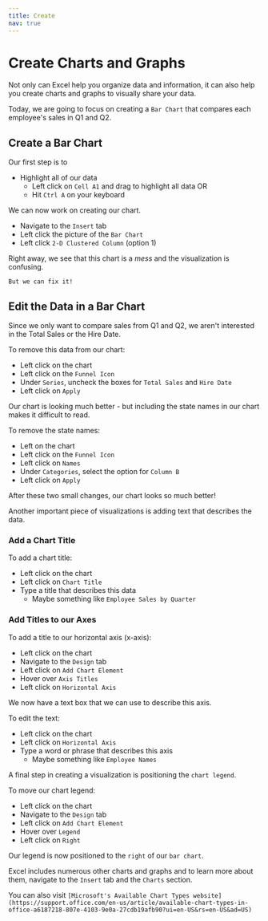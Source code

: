 ```yaml
---
title: Create
nav: true
---
```


# Create Charts and Graphs

Not only can Excel help you organize data and information, it can also help you create charts and graphs to visually share your data.

Today, we are going to focus on creating a `Bar Chart` that compares each employee's sales in Q1 and Q2.

## Create a Bar Chart

Our first step is to 
* Highlight all of our data
  * Left click on `Cell A1` and drag to highlight all data OR
  * Hit `Ctrl A` on your keyboard

We can now work on creating our chart.
* Navigate to the `Insert` tab
* Left click the picture of the `Bar Chart`
* Left click `2-D Clustered Column` (option 1)

Right away, we see that this chart is a *mess* and the visualization is confusing.

`But we can fix it!`

## Edit the Data in a Bar Chart

Since we only want to compare sales from Q1 and Q2, we aren't interested in the Total Sales or the Hire Date.

To remove this data from our chart:
* Left click on the chart
* Left click on the `Funnel Icon`
* Under `Series`, uncheck the boxes for `Total Sales` and `Hire Date`
* Left click on `Apply`

Our chart is looking much better - but including the state names in our chart makes it difficult to read.

To remove the state names:
* Left on the chart
* Left click on the `Funnel Icon`
* Left click on `Names`
* Under `Categories`, select the option for `Column B`
* Left click on `Apply`

After these two small changes, our chart looks so much better!

Another important piece of visualizations is adding text that describes the data.

### Add a Chart Title

To add a chart title:
* Left click on the chart 
* Left click on `Chart Title`
* Type a title that describes this data
  * Maybe something like `Employee Sales by Quarter`

### Add Titles to our Axes

To add a title to our horizontal axis (x-axis):
* Left click on the chart
* Navigate to the `Design` tab
* Left click on `Add Chart Element`
* Hover over `Axis Titles`
* Left click on `Horizontal Axis`

We now have a text box that we can use to describe this axis.

To edit the text:
* Left click on the chart
* Left click on `Horizontal Axis`
* Type a word or phrase that describes this axis
  * Maybe something like `Employee Names`

A final step in creating a visualization is positioning the `chart legend`.

To move our chart legend:
* Left click on the chart
* Navigate to the `Design` tab
* Left click on `Add Chart Element`
* Hover over `Legend`
* Left click on `Right`

Our legend is now positioned to the `right` of our `bar chart`.

Excel includes numerous other charts and graphs and to learn more about them, navigate to the `Insert` tab and the `Charts` section. 

You can also visit `[Microsoft's Available Chart Types website](https://support.office.com/en-us/article/available-chart-types-in-office-a6187218-807e-4103-9e0a-27cdb19afb90?ui=en-US&rs=en-US&ad=US)`
